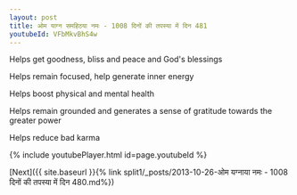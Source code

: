 ```yaml
---
layout: post
title: ओम याग्न समहिठया नमः - 1008 दिनों की तपस्या में दिन 481
youtubeId: VFbMkvBhS4w
---
```

 
 
Helps get goodness, bliss and peace and God's blessings
 
Helps remain focused, help generate inner energy 
 
Helps boost physical and mental health 
 
Helps remain grounded and generates a sense of gratitude towards the greater power 
 
Helps reduce bad karma
 
 
 
 


{% include youtubePlayer.html id=page.youtubeId %}
 
[Next]({{ site.baseurl }}{% link  split1/_posts/2013-10-26-ओम यग्नाया नमः - 1008 दिनों की तपस्या में दिन 480.md%})
 
